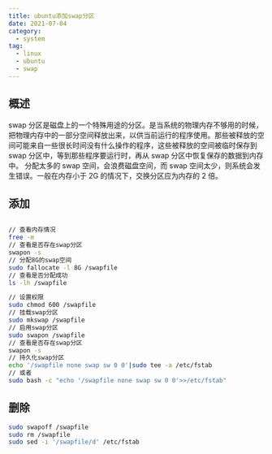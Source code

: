 ```yaml
---
title: ubuntu添加swap分区
date: 2021-07-04
category:
  - system
tag:
  - linux
  - ubuntu
  - swap
---
```


## 概述

swap 分区是磁盘上的一个特殊用途的分区。是当系统的物理内存不够用的时候，把物理内存中的一部分空间释放出来，以供当前运行的程序使用。那些被释放的空间可能来自一些很长时间没有什么操作的程序，这些被释放的空间被临时保存到 swap 分区中，等到那些程序要运行时，再从 swap 分区中恢复保存的数据到内存中。
分配太多的 swap 空间，会浪费磁盘空间，而 swap 空间太少，则系统会发生错误。一般在内存小于 2G 的情况下，交换分区应为内存的 2 倍。

## 添加

```bash

// 查看内存情况
free -m
// 查看是否存在swap分区
swapon -s
// 分配8G的swap空间
sudo fallocate -l 8G /swapfile
// 查看是否分配成功
ls -lh /swapfile

// 设置权限
sudo chmod 600 /swapfile
// 挂载swap分区
sudo mkswap /swapfile
// 启用swap分区
sudo swapon /swapfile
// 查看是否存在swap分区
swapon -s
// 持久化swap分区
echo '/swapfile none swap sw 0 0'|sudo tee -a /etc/fstab
// 或者
sudo bash -c "echo '/swapfile none swap sw 0 0'>>/etc/fstab"
```

## 删除

```bash
sudo swapoff /swapfile
sudo rm /swapfile
sudo sed -i '/swapfile/d' /etc/fstab
```
